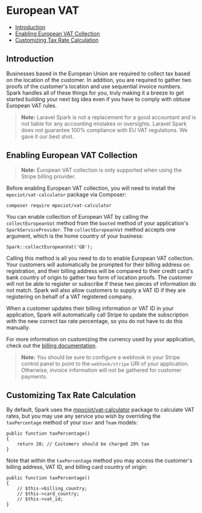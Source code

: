 # European VAT

- [Introduction](#introduction)
- [Enabling European VAT Collection](#enabling-european-vat-collection)
- [Customizing Tax Rate Calculation](#customizing-tax-rate-calculation)

<a name="introduction"></a>
## Introduction

Businesses based in the European Union are required to collect tax based on the location of the customer. In addition, you are required to gather two proofs of the customer's location and use sequential invoice numbers. Spark handles all of these things for you, truly making it a breeze to get started building your next big idea even if you have to comply with obtuse European VAT rules.

> **Note:** Laravel Spark is not a replacement for a good accountant and is not liable for any accounting mistakes or oversights. Laravel Spark does not guarantee 100% compliance with EU VAT regulations. We gave it our best shot.

<a name="enabling-european-vat-collection"></a>
## Enabling European VAT Collection

> **Note:** European VAT collection is only supported when using the Stripe billing provider.

Before enabling European VAT collection, you will need to install the `mpociot/vat-calculator` package via Composer:

    composer require mpociot/vat-calculator

You can enable collection of European VAT by calling the `collectEuropeanVat` method from the `booted` method of your application's `SparkServiceProvider`. The `collectEuropeanVat` method accepts one argument, which is the home country of your business:

    Spark::collectEuropeanVat('GB');

Calling this method is all you need to do to enable European VAT collection. Your customers will automatically be prompted for their billing address on registration, and their billing address will be compared to their credit card's bank country of origin to gather two form of location proofs. The customer will not be able to register or subscribe if these two pieces of information do not match. Spark will also allow customers to supply a VAT ID if they are registering on behalf of a VAT registered company.

When a customer updates their billing information or VAT ID in your application, Spark will automatically call Stripe to update the subscription with the new correct tax rate percentage, so you do not have to do this manually.

For more information on customizing the currency used by your application, check out the [billing documentation](/docs/2.0/billing#currency-customization).

> **Note:** You should be sure to configure a webhook in your Stripe control panel to point to the `webhook/stripe` URI of your application. Otherwise, invoice information will not be gathered for customer payments.

<a name="customizing-tax-rate-calculation"></a>
## Customizing Tax Rate Calculation

By default, Spark uses the [mpociot/vat-calculator](https://github.com/mpociot/vat-calculator) package to calculate VAT rates, but you may use any service you wish by overriding the `taxPercentage` method of your `User` and `Team` models:

    public function taxPercentage()
    {
        return 20; // Customers should be charged 20% tax
    }

Note that within the `taxPercentage` method you may access the customer's billing address, VAT ID, and billing card country of origin:

    public function taxPercentage()
    {
        // $this->billing_country;
        // $this->card_country;
        // $this->vat_id;
    }
